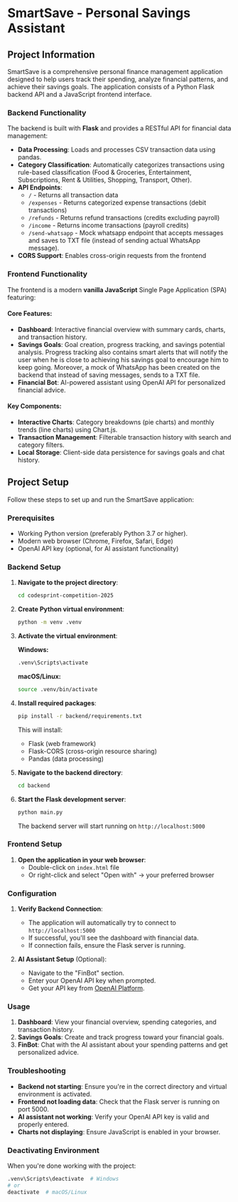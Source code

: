 # SmartSave - Personal Savings Assistant

## Project Information

SmartSave is a comprehensive personal finance management application designed to help users track their spending, analyze financial patterns, and achieve their savings goals. The application consists of a Python Flask backend API and a JavaScript frontend interface.

### Backend Functionality

The backend is built with **Flask** and provides a RESTful API for financial data management:

- **Data Processing**: Loads and processes CSV transaction data using pandas.
- **Category Classification**: Automatically categorizes transactions using rule-based classification (Food & Groceries, Entertainment, Subscriptions, Rent & Utilities, Shopping, Transport, Other).
- **API Endpoints**:
  - `/` - Returns all transaction data
  - `/expenses` - Returns categorized expense transactions (debit transactions)
  - `/refunds` - Returns refund transactions (credits excluding payroll)
  - `/income` - Returns income transactions (payroll credits)
  - `/send-whatsapp` - Mock whatsapp endpoint that accepts messages and saves to TXT file (instead of sending actual WhatsApp message).
- **CORS Support**: Enables cross-origin requests from the frontend

### Frontend Functionality

The frontend is a modern **vanilla JavaScript** Single Page Application (SPA) featuring:

#### Core Features:
- **Dashboard**: Interactive financial overview with summary cards, charts, and transaction history.
- **Savings Goals**: Goal creation, progress tracking, and savings potential analysis. Progress tracking also contains smart alerts that will notify the user when he is close to achieving his savings goal to encourage him to keep going. Moreover, a mock of WhatsApp has been created on the backend that instead of saving messages, sends to a TXT file.
- **Financial Bot**: AI-powered assistant using OpenAI API for personalized financial advice.

#### Key Components:
- **Interactive Charts**: Category breakdowns (pie charts) and monthly trends (line charts) using Chart.js.
- **Transaction Management**: Filterable transaction history with search and category filters.
- **Local Storage**: Client-side data persistence for savings goals and chat history.

## Project Setup

Follow these steps to set up and run the SmartSave application:

### Prerequisites

- Working Python version (preferably Python 3.7 or higher). 
- Modern web browser (Chrome, Firefox, Safari, Edge)
- OpenAI API key (optional, for AI assistant functionality)

### Backend Setup

1. **Navigate to the project directory**:
   ```bash
   cd codesprint-competition-2025
   ```

2. **Create Python virtual environment**:
   ```bash
   python -m venv .venv
   ```

3. **Activate the virtual environment**:
   
   **Windows:**
   ```bash
   .venv\Scripts\activate
   ```
   
   **macOS/Linux:**
   ```bash
   source .venv/bin/activate
   ```

4. **Install required packages**:
   ```bash
   pip install -r backend/requirements.txt
   ```
   
   This will install:
   - Flask (web framework)
   - Flask-CORS (cross-origin resource sharing)
   - Pandas (data processing)

5. **Navigate to the backend directory**:
   ```bash
   cd backend
   ```

6. **Start the Flask development server**:
   ```bash
   python main.py
   ```
   
   The backend server will start running on `http://localhost:5000`

### Frontend Setup

1. **Open the application in your web browser**:
   - Double-click on `index.html` file
   - Or right-click and select "Open with" → your preferred browser


### Configuration

1. **Verify Backend Connection**: 
   - The application will automatically try to connect to `http://localhost:5000`
   - If successful, you'll see the dashboard with financial data.
   - If connection fails, ensure the Flask server is running.

2. **AI Assistant Setup** (Optional):
   - Navigate to the "FinBot" section.
   - Enter your OpenAI API key when prompted.
   - Get your API key from [OpenAI Platform](https://platform.openai.com/api-keys).

### Usage

1. **Dashboard**: View your financial overview, spending categories, and transaction history.
2. **Savings Goals**: Create and track progress toward your financial goals.
3. **FinBot**: Chat with the AI assistant about your spending patterns and get personalized advice.

### Troubleshooting

- **Backend not starting**: Ensure you're in the correct directory and virtual environment is activated.
- **Frontend not loading data**: Check that the Flask server is running on port 5000.
- **AI assistant not working**: Verify your OpenAI API key is valid and properly entered.
- **Charts not displaying**: Ensure JavaScript is enabled in your browser.

### Deactivating Environment

When you're done working with the project:

```bash
.venv\Scripts\deactivate  # Windows
# or
deactivate  # macOS/Linux
```